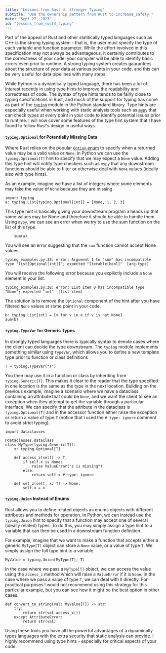 ```yaml
---
title: "Lessons from Rust 4: Stronger Typing"
subtitle: "Use the ownership pattern from Rust to increase_safety."
date: "Sept 27, 2023"
id: "lessons_from_rust4_typing"
---
```



Part of the appeal of Rust and other statitically typed languages such as C++ is the strong typing system - that is, the user must specify the type of each variable and function parameter. While the effort involved in this specification may not always be advantageous, it certainly contributes to the correctness of your code: your compiler will be able to identify basic errors even prior to runtime. A strong typing system creates gaurantees about the structure of your data at various points in your code, and this can be very useful for data pipelines with many steps.

While Python is a dynamically typed language, there has been a lot of interest recently in using type hints to improve the readability and correctness of code. The syntax of type hints tends to be fairly close to typing specifications in Rust, and much of the support for typing has come as part of the [`typing`](https://docs.python.org/3/library/typing.html) module in the Python standard library. Type hints are especially useful when working with static analysis tools such as [`mypy`](https://github.com/python/mypy) that can check types at every point in your code to identify potential issues prior to runtime. I will now cover some features of the type hint system that I have found to follow Rust's design in useful ways.

#### `typing.Optional` for Potentially Missing Data

Where Rust relies on the popular [`Option` enum](https://doc.rust-lang.org/book/ch06-01-defining-an-enum.html?highlight=Option%3C#the-option-enum-and-its-advantages-over-null-values) to specify when a returned value may be a valid value or `None`, in Python we can use the `typing.Optional[T]` hint to specify that we may expect a `None` value. Adding this type hint will notify type checkers such as `mypy` that any downstream functions should be able to filter or otherwise deal with `None` values (ideally also with type hints).

As an example, imagine we have a list of integers where some elements may take the value of `None` because they are missing.

    import typing
    a: typing.List[typing.Optional[int]] = [None, 1, 2, 3]

This type hint is basically giving your downstream program a heads up that some values may be None and therefore it should be able to handle them. Using `mypy`, we can see an error when we try to use the sum function on the list of this type.

        sum(a)

You will see an error suggesting that the `sum` function cannot accept None values.

    typing_examples.py:38: error: Argument 1 to "sum" has incompatible type "list[Optional[int]]"; expected "Iterable[bool]"  [arg-type]

You will receive the following error because you expliictly include a `None` element in your list.

    typing_examples.py:28: error: List item 0 has incompatible type "None"; expected "int"  [list-item]

The solution is to remove the `Optional` component of the hint after you have filtered `None` values at some point in your code.

    b: typing.List[int] = [v for v in a if v is not None]
    sum(b)

#### `typing.TypeVar` for Generic Types

In strongly typed languages there is typically syntax to denote cases where the client can decide the type downstream. The `typing` module implements something similar using `TypeVar`, which allows you to define a new template type prior to function or class definitions

    T = typing.TypeVar("T")

You then may use it in a function or class by inheriting from `typing.Generic[T]`. This makes it clear to the reader that the type specified in one location is the same as the type in the next location. Building on the previous example, imagine a scenario where we have a dataclass containing an attribute that could be `None`, and we want the client to see an exception when they attempt to get the variable through a particular interface. We can specify that the attribute in the dataclass is `typing.Optional[T]` and in the accessor function either raise the exception or return a value of type `T` (notice that I used the `# type: ignore` comment to avoid strict typing). 

    import dataclasses

    @dataclasses.dataclass
    class MyType(typing.Generic[T]):
        x: typing.Optional[T]

        def access_z(self) -> T:
            if self.x is None:
                raise ValueError("z is missing")
            else:
                return self.x # type: ignore
        
        def set_z(self, x: T) -> None:
            self.x = x

#### `typing.Union` Instead of Enums

Rust allows you to define related objects as enums objects with different attributes and methods for operation. In Python, we can instead use the `typing.Union` hint to specify that a function may accept one of several (ideally related) types. To do this, you may simply assign a type hint to a variable that can then be used in a downstream function definition. 

For example, imagine that we want to make a function that accepts either a generic `MyType[T]` object  can store a `None` value, or a value of type `T`. We simply assign the full type hint to a variable.

    MyValue = typing.Union[MyType[T], T]

In the case where we pass a `MyType[T]` object, we can access the value using the `access_z` method which will raise a `ValueError` if it is `None`. In the case where we pass a value of type `T`, we can deal with it directly. For practical purposes I would not recommend using this strategy for this particular example, but you can see how it might be the best option in other cases.

    def convert_to_string(val: MyValue[T]) -> str:
        try:
            return str(val.access_x())
        except AttributeError:
            return str(val)

Using these tools you have all the powerful advantages of a dynamically types languages with the extra security that static analysis can provide. I highly recommend using type hints - especially for critical aspects of your code.

